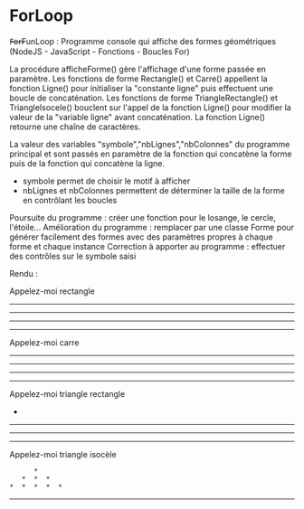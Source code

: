 # ForLoop

F̶o̶r̶FunLoop : Programme console qui affiche des formes géométriques (NodeJS - JavaScript - Fonctions - Boucles For)

La procédure afficheForme() gère l'affichage d'une forme passée en paramètre.
Les fonctions de forme Rectangle() et Carre() appellent la fonction Ligne() pour initialiser la "constante ligne" puis effectuent une boucle de concaténation.
Les fonctions de forme TriangleRectangle() et TriangleIsocele() bouclent sur l'appel de la fonction Ligne() pour modifier la valeur de la "variable ligne" avant concaténation.
La fonction Ligne() retourne une chaîne de caractères.

La valeur des variables "symbole","nbLignes","nbColonnes" du programme principal et sont passés en paramètre de la fonction qui concatène la forme puis de la fonction qui concatène la ligne.
- symbole permet de choisir le motif à afficher
- nbLignes et nbColonnes permettent de déterminer la taille de la forme en contrôlant les boucles

Poursuite du programme : créer une fonction pour le losange, le cercle, l'étoile...
Amélioration du programme : remplacer par une classe Forme pour générer facilement des formes avec des paramètres propres à chaque forme et chaque instance
Correction à apporter au programme : effectuer des contrôles sur le symbole saisi 

Rendu :

Appelez-moi rectangle

 *  *  *  *  *  *  *  *  * 
 *  *  *  *  *  *  *  *  * 
 *  *  *  *  *  *  *  *  * 
 *  *  *  *  *  *  *  *  * 


Appelez-moi carre

 *  *  *  * 
 *  *  *  * 
 *  *  *  * 
 *  *  *  * 


Appelez-moi triangle rectangle

 * 

 *  *  * 

 *  *  *  *  * 

 *  *  *  *  *  *  * 



Appelez-moi triangle isocèle

          * 
       *  *  * 
    *  *  *  *  * 
 *  *  *  *  *  *  * 
